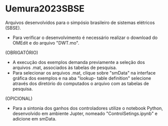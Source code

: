 # Uemura2023SBSE
Arquivos desenvolvidos para o simpósio brasileiro de sistemas elétricos (SBSE).

- Para verificar o desenvolvimento é necessário realizar o download do OMEdit e do arquivo "DWT.mo".

(OBRIGATÓRIO)
- A execução dos exemplos demanda previamente a seleção dos arquivos .mat, associados às tabelas de pesquisa.
- Para selecionar os arquivos .mat, clique sobre "smData" na interface gráfica dos exemplos e na aba "lookup-
  table definition" selecione através dos diretório do computados o arquivo com as tabelas de pesquisa.
  
(OPICIONAL)
- Para a sintonia dos ganhos dos controladores utilize o notebook Python, desenvolvido em ambiente Jupter, nomeado "ControlSetings.ipynb" e adicione em smData.
